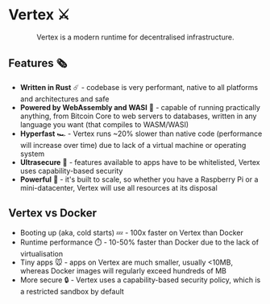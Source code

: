 # Vertex ⚔️

<p align="center">Vertex is a modern runtime for decentralised infrastructure.</p>

## Features 🗞️

- **Written in Rust** ☄️ - codebase is very performant, native to all platforms and architectures and safe
- **Powered by WebAssembly and WASI** 💪 - capable of running practically anything, from Bitcoin Core to web servers to databases, written in any language you want (that compiles to WASM/WASI)
- **Hyperfast** 🏎️ - Vertex runs ~20% slower than native code (performance will increase over time) due to lack of a virtual machine or operating system
- **Ultrasecure** 💂 - features available to apps have to be whitelisted, Vertex uses capability-based security
- **Powerful** 👾 - it's built to scale, so whether you have a Raspberry Pi or a mini-datacenter, Vertex will use all resources at its disposal

## Vertex vs Docker

- Booting up (aka, cold starts) 💤 - 100x faster on Vertex than Docker
- Runtime performance ⏱️ - 10-50% faster than Docker due to the lack of virtualisation
- Tiny apps 🐭 - apps on Vertex are much smaller, usually <10MB, whereas Docker images will regularly exceed hundreds of MB
- More secure 🔒 - Vertex uses a capability-based security policy, which is a restricted sandbox by default
